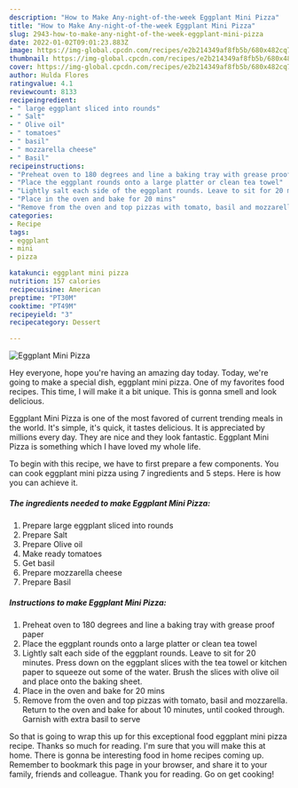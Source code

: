 ```yaml
---
description: "How to Make Any-night-of-the-week Eggplant Mini Pizza"
title: "How to Make Any-night-of-the-week Eggplant Mini Pizza"
slug: 2943-how-to-make-any-night-of-the-week-eggplant-mini-pizza
date: 2022-01-02T09:01:23.883Z
image: https://img-global.cpcdn.com/recipes/e2b214349af8fb5b/680x482cq70/eggplant-mini-pizza-recipe-main-photo.jpg
thumbnail: https://img-global.cpcdn.com/recipes/e2b214349af8fb5b/680x482cq70/eggplant-mini-pizza-recipe-main-photo.jpg
cover: https://img-global.cpcdn.com/recipes/e2b214349af8fb5b/680x482cq70/eggplant-mini-pizza-recipe-main-photo.jpg
author: Hulda Flores
ratingvalue: 4.1
reviewcount: 8133
recipeingredient:
- " large eggplant sliced into rounds"
- " Salt"
- " Olive oil"
- " tomatoes"
- " basil"
- " mozzarella cheese"
- " Basil"
recipeinstructions:
- "Preheat oven to 180 degrees and line a baking tray with grease proof paper"
- "Place the eggplant rounds onto a large platter or clean tea towel"
- "Lightly salt each side of the eggplant rounds. Leave to sit for 20 minutes. Press down on the eggplant slices with the tea towel or kitchen paper to squeeze out some of the water. Brush the slices with olive oil and place onto the baking sheet."
- "Place in the oven and bake for 20 mins"
- "Remove from the oven and top pizzas with tomato, basil and mozzarella. Return to the oven and bake for about 10 minutes, until cooked through. Garnish with extra basil to serve"
categories:
- Recipe
tags:
- eggplant
- mini
- pizza

katakunci: eggplant mini pizza 
nutrition: 157 calories
recipecuisine: American
preptime: "PT30M"
cooktime: "PT49M"
recipeyield: "3"
recipecategory: Dessert

---
```



![Eggplant Mini Pizza](https://img-global.cpcdn.com/recipes/e2b214349af8fb5b/680x482cq70/eggplant-mini-pizza-recipe-main-photo.jpg)

Hey everyone, hope you're having an amazing day today. Today, we're going to make a special dish, eggplant mini pizza. One of my favorites food recipes. This time, I will make it a bit unique. This is gonna smell and look delicious.

Eggplant Mini Pizza is one of the most favored of current trending meals in the world. It's simple, it's quick, it tastes delicious. It is appreciated by millions every day. They are nice and they look fantastic. Eggplant Mini Pizza is something which I have loved my whole life.




To begin with this recipe, we have to first prepare a few components. You can cook eggplant mini pizza using 7 ingredients and 5 steps. Here is how you can achieve it.

<!--inarticleads1-->

##### The ingredients needed to make Eggplant Mini Pizza:

1. Prepare  large eggplant sliced into rounds
1. Prepare  Salt
1. Prepare  Olive oil
1. Make ready  tomatoes
1. Get  basil
1. Prepare  mozzarella cheese
1. Prepare  Basil




<!--inarticleads2-->

##### Instructions to make Eggplant Mini Pizza:

1. Preheat oven to 180 degrees and line a baking tray with grease proof paper
1. Place the eggplant rounds onto a large platter or clean tea towel
1. Lightly salt each side of the eggplant rounds. Leave to sit for 20 minutes. Press down on the eggplant slices with the tea towel or kitchen paper to squeeze out some of the water. Brush the slices with olive oil and place onto the baking sheet.
1. Place in the oven and bake for 20 mins
1. Remove from the oven and top pizzas with tomato, basil and mozzarella. Return to the oven and bake for about 10 minutes, until cooked through. Garnish with extra basil to serve




So that is going to wrap this up for this exceptional food eggplant mini pizza recipe. Thanks so much for reading. I'm sure that you will make this at home. There is gonna be interesting food in home recipes coming up. Remember to bookmark this page in your browser, and share it to your family, friends and colleague. Thank you for reading. Go on get cooking!
